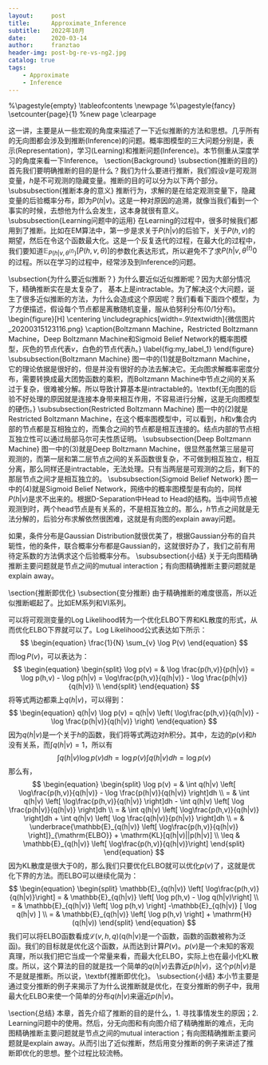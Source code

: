```yaml
---
layout:     post
title:      Approximate_Inference
subtitle:   2022年10月
date:       2020-03-14
author:     franztao
header-img: post-bg-re-vs-ng2.jpg
catalog: true
tags:
    - Approximate
    - Inference
---
```


    

%\pagestyle{empty}
\tableofcontents
\newpage
%\pagestyle{fancy}
\setcounter{page}{1} %new page
\clearpage

这一讲，主要是从一些宏观的角度来描述了一下近似推断的方法和思想。几乎所有的无向图都会涉及到推断(Inference)的问题。概率图模型的三大问题分别是，表示(Representation)，学习(Learning)和推断问题(Inference)。本节侧重从深度学习的角度来看一下Inference。
\section{Background}
\subsection{推断的目的}
首先我们要明确推断的目的是什么？我们为什么要进行推断，我们假设$v$是可观测变量，$h$是不可观测的隐藏变量。推断的目的可以分为以下两个部分。
\subsubsection{推断本身的意义}
推断行为，求解的是在给定观测变量下，隐藏变量的后验概率分布，即为$P(h|v)$。这是一种对原因的追溯，就像当我们看到一个事实的时候，去想他为什么会发生，这本身就很有意义。
\subsubsection{Learning问题中的运用}
在Learning的过程中，很多时候我们都用到了推断。比如在EM算法中，第一步是求关于$P(h|v)$的后验下，关于$P(h,v)$的期望，然后在令这个函数最大化。这是一个反复迭代的过程，在最大化的过程中，我们要知道$\mathbb{E}_{P(h|v,\theta^{(t)})}[P(h,v,\theta)]$的参数化表达形式，所以避免不了求$P(h|v,\theta^{(t)}0$的过程。所以在学习的过程中，经常涉及到Inference的问题。

\subsection{为什么要近似推断？}
为什么要近似近似推断呢？因为大部分情况下，精确推断实在是太复杂了，
基本上是intractable。为了解决这个大问题，诞生了很多近似推断的方法，为什么会造成这个原因呢？我们看看下面四个模型，为了方便描述，假设每个节点都是离散随机变量，服从伯努利分布(0/1分布)。
\begin{figure}[H]
    \centering
    \includegraphics[width=.9\textwidth]{微信图片_20200315123116.png}
    \caption{Boltzmann Machine，Restricted Boltzmann Machine，Deep Boltzmann Machine和Sigmoid Belief Network的概率图模型，灰色的节点代表$v$，白色的节点代表$h$。}
    \label{fig:my_label_1}
\end{figure}
\subsubsection{Boltzmann Machine}
图一中的(1)就是Boltzmann Machine，它的理论依据是很好的，但是并没有很好的办法去解决它。无向图求解概率密度分布，需要转换成最大团势函数的乘积，而Boltzmann Machine中节点之间的关系过于复杂，很难被分解。所以导致计算基本是intractable的。\textbf{无向图的后验不好处理的原因就是连接本身带来相互作用，不容易进行分解，这是无向图模型的硬伤。}
\subsubsection{Restricted Boltzmann Machine}
图一中的(2)就是Restricted Boltzmann Machine，在这个概率图模型中，可以看到，$h$和$v$集合内部的节点都是互相独立的，而集合之间的节点都是相互连接的。结点内部的节点相互独立性可以通过局部马尔可夫性质证明。
\subsubsection{Deep Boltzmann Machine}
图一中的(3)就是Deep Boltzmann Machine，很显然虽然第三层是可观测的，而第一层和第二层节点之间的关系函数很复杂，不可做到相互独立，相互分离，那么同样还是intractable，无法处理。只有当两层是可观测的之后，剩下的那层节点之间才是相互独立的。
\subsubsection{Sigmoid Belief Network}
图一中的(4)就是Sigmoid Belief Network，网络中的概率图模型是有向的，同样$P(h|v)$是求不出来的。根据D-Separation中Head to Head的结构。当中间节点被观测到时，两个head节点是有关系的，不是相互独立的。那么，$h$节点之间就是无法分解的，后验分布求解依然很困难，这就是有向图的explain away问题。

如果，条件分布是Gaussian Distribution就很优美了，根据Gaussian分布的自共轭性，他的条件，联合概率分布都是Gaussian的，这就很好办了，我们之前有用待定系数的方法俩求这个后验概率分布。
\subsubsection{小结}
关于无向图精确推断主要问题就是节点之间的mutual interaction；有向图精确推断主要问题就是explain away。

\section{推断即优化}
\subsection{变分推断}
由于精确推断的难度很高，所以近似推断崛起了。比如EM系列和VI系列。

可以将可观测变量的Log Likelihood转为一个优化ELBO下界和KL散度的形式，从而优化ELBO下界就可以了。Log Likelihood公式表达如下所示：
$$
\begin{equation}
    \frac{1}{N} \sum_{v} \log P(v)
\end{equation}
$$
而$\log P(v)$，可以表达为：
$$
\begin{equation}
    \begin{split}
        \log p(v) = & \log \frac{p(h,v)}{p(h|v)}
        = \log p(h,v) - \log p(h|v) 
        = \log\frac{p(h,v)}{q(h|v)} - \log \frac{p(h|v)}{q(h|v)} \\
    \end{split}
\end{equation}
$$
将等式两边都乘上$q(h|v)$，可以得到：
$$
\begin{equation}
    q(h|v) \log p(v) = q(h|v) \left( \log\frac{p(h,v)}{q(h|v)} - \log \frac{p(h|v)}{q(h|v)} \right)
\end{equation}
$$
因为$q(h|v)$是一个关于$h$的函数，我们将等式两边对$h$积分。其中，左边的$p(v)$和$h$没有关系，而$\int q(h|v) =1$，所以有
$$\int q(h|v) \log p(v) dh = \log p(v) \int q(h|v)  dh = \log p(v) $$
那么有，
$$
\begin{equation}
\begin{split}
    \log p(v) = & \int q(h|v) \left[ \log\frac{p(h,v)}{q(h|v)} - \log \frac{p(h|v)}{q(h|v)} \right]dh \\
    = & \int q(h|v) \left[ \log\frac{p(h,v)}{q(h|v)} \right]dh - \int q(h|v) \left[ \log \frac{p(h|v)}{q(h|v)} \right]dh \\
    = & \int q(h|v) \left[ \log\frac{p(h,v)}{q(h|v)} \right]dh + \int q(h|v) \left[ \log \frac{q(h|v)}{p(h|v)} \right]dh \\
    = & \underbrace{\mathbb{E}_{q(h|v)} \left[ \log\frac{p(h,v)}{q(h|v)} \right]}_{\mathrm{ELBO}} + \mathrm{KL}[q(h|v)||p(h|v)] \\
    \leq & \mathbb{E}_{q(h|v)} \left[ \log\frac{p(h,v)}{q(h|v)}\right]
\end{split}
\end{equation}
$$
因为KL散度是很大于0的，那么我们只要优化ELBO就可以优化$p(v)$了，这就是优化下界的方法。而ELBO可以继续化简为：
$$
\begin{equation}
    \begin{split}
        \mathbb{E}_{q(h|v)} \left[ \log\frac{p(h,v)}{q(h|v)}\right] = & \mathbb{E}_{q(h|v)} \left[ \log p(h,v) - \log q(h|v)\right] \\
        = & \mathbb{E}_{q(h|v)} \left[ \log p(h,v) \right] -\mathbb{E}_{q(h|v)} [ \log q(h|v) ] \\
        = & \mathbb{E}_{q(h|v)} \left[ \log p(h,v) \right] + \mathrm{H}(q(h|v))
    \end{split}
\end{equation}
$$
我们可以将ELBO函数看成$\mathcal{L}(v,h,q)$(q(h|v)是一个函数，函数的函数被称为泛函)。我们的目标就是优化这个函数，从而达到计算$P(v)$。$p(v)$是一个未知的客观真理，所以我们把它当成一个常量来看，而最大化ELBO，实际上也在最小化KL散度。所以，这个算法的目的就是找一个简单的$q(h|v)$去靠近$p(h|v)$，这个$p(h|v)$是不是就是推断。所以说，\textbf{推断即优化}。
\subsection{小结}
本小节主要是通过变分推断的例子来揭示了为什么说推断就是优化，在变分推断的例子中，我用最大化ELBO来使一个简单的分布$q(h|v)$来逼近$p(h|v)$。

\section{总结}
本章，首先介绍了推断的目的是什么，1. 寻找事情发生的原因；2. Learning问题中的使用。然后，分无向图和有向图介绍了精确推断的难点，无向图精确推断主要问题就是节点之间的mutual interaction；有向图精确推断主要问题就是explain away。从而引出了近似推断，然后用变分推断的例子来讲述了推断即优化的思想。整个过程比较流畅。








